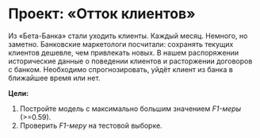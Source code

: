 # Проект: «Отток клиентов»
Из «Бета-Банка» стали уходить клиенты. Каждый месяц. Немного, но заметно. Банковские маркетологи посчитали: сохранять текущих клиентов дешевле, чем привлекать новых. В нашем распоряжении исторические данные о поведении клиентов и расторжении договоров с банком. Необходимо спрогнозировать, уйдёт клиент из банка в ближайшее время или нет.

**Цели:**

1. Постройте модель с максимально большим значением *F1-меры* (>=0.59).
2. Проверить *F1-меру* на тестовой выборке.

